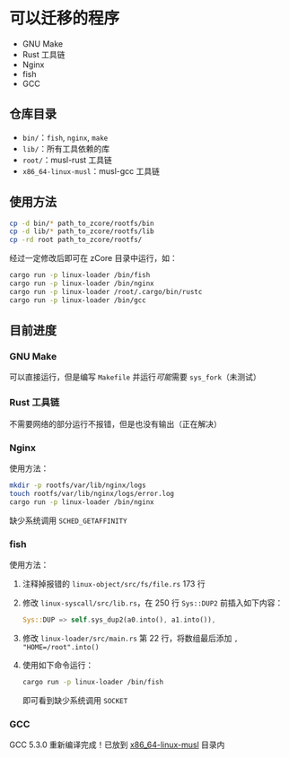 # 可以迁移的程序

* GNU Make
* Rust 工具链
* Nginx
* fish
* GCC

## 仓库目录

* `bin/`：`fish`, `nginx`, `make`
* `lib/`：所有工具依赖的库
* `root/`：musl-rust 工具链
* `x86_64-linux-musl`：musl-gcc 工具链

## 使用方法

```bash
cp -d bin/* path_to_zcore/rootfs/bin
cp -d lib/* path_to_zcore/rootfs/lib
cp -rd root path_to_zcore/rootfs/
```

经过一定修改后即可在 zCore 目录中运行，如：

```bash
cargo run -p linux-loader /bin/fish
cargo run -p linux-loader /bin/nginx
cargo run -p linux-loader /root/.cargo/bin/rustc
cargo run -p linux-loader /bin/gcc
```

## 目前进度

### GNU Make

可以直接运行，但是编写 `Makefile` 并运行*可能*需要 `sys_fork`（未测试）

### Rust 工具链

不需要网络的部分运行不报错，但是也没有输出（正在解决）

### Nginx

使用方法：

```bash
mkdir -p rootfs/var/lib/nginx/logs
touch rootfs/var/lib/nginx/logs/error.log
cargo run -p linux-loader /bin/nginx
```

缺少系统调用 `SCHED_GETAFFINITY`

### fish

使用方法：

1. 注释掉报错的 `linux-object/src/fs/file.rs` 173 行

2. 修改 `linux-syscall/src/lib.rs`，在 250 行 `Sys::DUP2` 前插入如下内容：

   ```rust
   Sys::DUP => self.sys_dup2(a0.into(), a1.into()),
   ```

3. 修改 `linux-loader/src/main.rs` 第 22 行，将数组最后添加 `, "HOME=/root".into()`

4. 使用如下命令运行：

   ```bash
   cargo run -p linux-loader /bin/fish
   ```

   即可看到缺少系统调用 `SOCKET`

### GCC

GCC 5.3.0 重新编译完成！已放到 [x86_64-linux-musl](x86_64-linux-musl) 目录内
